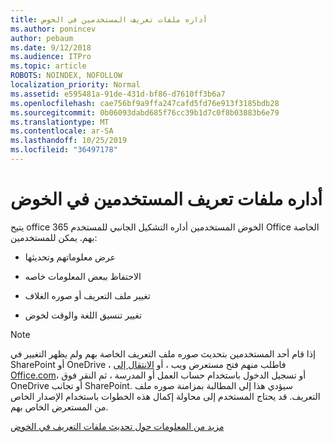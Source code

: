 ```yaml
---
title: أداره ملفات تعريف المستخدمين في الخوض
ms.author: ponincev
author: pebaum
ms.date: 9/12/2018
ms.audience: ITPro
ms.topic: article
ROBOTS: NOINDEX, NOFOLLOW
localization_priority: Normal
ms.assetid: e595481a-91de-431d-bf86-d7610ff3b6a7
ms.openlocfilehash: cae756bf9a9ffa247cafd5fd76e913f3185bdb28
ms.sourcegitcommit: 0b06093dabd685f76cc39b1d7c0f8b03883b6e79
ms.translationtype: MT
ms.contentlocale: ar-SA
ms.lasthandoff: 10/25/2019
ms.locfileid: "36497178"
---
```

# <a name="manage-user-profiles-in-delve"></a>أداره ملفات تعريف المستخدمين في الخوض

يتيح office الخوض المستخدمين أداره التشكيل الجانبي للمستخدم 365 Office الخاصة بهم. يمكن للمستخدمين:
  
- عرض معلوماتهم وتحديثها
    
- الاحتفاظ ببعض المعلومات خاصه
    
- تغيير ملف التعريف أو صوره الغلاف
    
- تغيير تنسيق اللغة والوقت لخوض
    
> [!NOTE]
> إذا قام أحد المستخدمين بتحديث صوره ملف التعريف الخاصة بهم ولم يظهر التغيير في SharePoint أو OneDrive ، فاطلب منهم فتح مستعرض ويب ، أو [الانتقال إلى Office.com](https://www.office.com)، أو تسجيل الدخول باستخدام حساب العمل أو المدرسة ، ثم النقر فوق OneDrive أو تجانب SharePoint. سيؤدي هذا إلى المطالبة بمزامنة صوره ملف التعريف. قد يحتاج المستخدم إلى محاولة إكمال هذه الخطوات باستخدام الإصدار الخاص من المستعرض الخاص بهم. 
  
[مزيد من المعلومات حول تحديث ملفات التعريف في الخوض](https://go.microsoft.com/fwlink/?linkid=735070)
  

